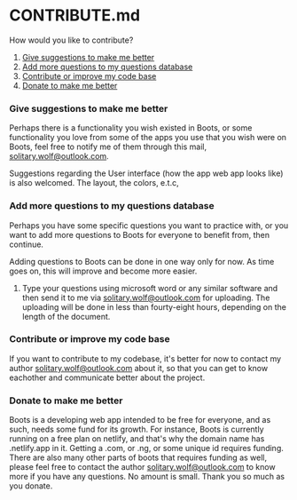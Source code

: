 # CONTRIBUTE.md

How would you like to contribute?

1. [Give suggestions to make me better](#give-suggestions-to-make-me-better)
2. [Add more questions to my questions database](#add-more-questions-to-my-questions-database)
3. [Contribute or improve my code base](#contribute-or-improve-my-code-base)
4. [Donate to make me better](#donate-to-make-me-better)
<!-- to be completed later... -->


### Give suggestions to make me better

Perhaps there is a functionality you wish existed in Boots, or some functionality you love from some of the apps you use that you wish were on Boots, feel free to notify me of them through this mail, solitary.wolf@outlook.com. 

Suggestions regarding the User interface (how the app web app looks like) is also welcomed. The layout, the colors, e.t.c, 

### Add more questions to my questions database

Perhaps you have some specific questions you want to practice with, or you want to add more questions to Boots for everyone to benefit from, then continue.

Adding questions to Boots can be done in one way only for now. As time goes on, this will improve and become more easier.

1. Type your questions using microsoft word or any similar software and then send it to me via solitary.wolf@outlook.com for uploading. The uploading will be done in less than fourty-eight hours, depending on the length of the document.


### Contribute or improve my code base

If you want to contribute to my codebase, it's better for now to contact my author solitary.wolf@outlook.com about it, so that you can get to know eachother and communicate better about the project. 

### Donate to make me better

Boots is a developing web app intended to be free for everyone, and as such, needs some fund for its growth. For instance, Boots is currently running on a free plan on netlify, and that's why the domain name has .netlify.app in it. Getting a .com, or .ng, or some unique id requires funding. There are also many other parts of boots that requires funding as well, please feel free to contact the author solitary.wolf@outlook.com to know more if you have any questions. No amount is small. Thank you so much as you donate.


